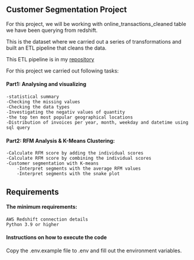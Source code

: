 ## Customer Segmentation Project
For this project, we will be working with  online_transactions_cleaned table we have been querying from redshift.

This is the dataset where we carried out a series of transformations  and built an ETL pipeline  that cleans the data.

This ETL pipeline is in my [repository](https://github.com/nadiasao/ETL_pipeline_docker)

For this project we carried out following tasks:

 #### Part1: Analysing and visualizing
    -statistical summary
    -Checking the missing values
    -Checking the data types
    -Investigating the negativ values of quantity
    -the top ten most popular geographical locations 
    -Distribution of invoices per year, month, weekday and datetime using sql query
#### Part2: RFM Analysis & K-Means Clustering:    
    -Calculate RFM score by adding the individual scores
    -Calculate RFM score by combining the individual scores
    -Customer segmentation with K-means
        -Interpret segments with the average RFM values
        -Interpret segments with the snake plot

## Requirements

#### The minimum requirements:
    AWS Redshift connection details
    Python 3.9 or higher
#### Instructions on how to execute the code
Copy the .env.example file to .env and fill out the environment variables.